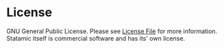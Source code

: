 # License

GNU General Public License. Please see [License File](https://github.com/studio1902/statamic-peak/blob/main/LICENSE) for more information. Statamic itself is commercial software and has its' own license.
